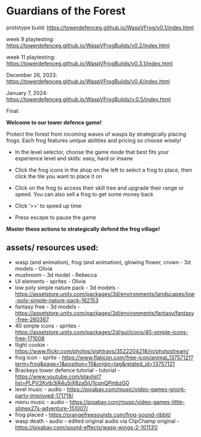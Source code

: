# Guardians of the Forest

prototype build: https://towerdefenceg.github.io/WaspVFrog/v0.1/index.html

week 9 playtesting: https://towerdefenceg.github.io/WaspVFrogBuilds/v0.2/index.html

week 11 playtesting: https://towerdefenceg.github.io/WaspVFrogBuilds/v0.3.1/index.html

December 26, 2023: https://towerdefenceg.github.io/WaspVFrogBuilds/v0.4/index.html 

January 7, 2024: https://towerdefenceg.github.io/WaspVFrogBuilds/v.0.5/index.html

Final: 


<b>Welcome to our tower defence game!</b>

Protect the forest from incoming waves of wasps by strategically placing frogs. Each frog features unique abilities and pricing so choose wisely!

- In the level selector, choose the game mode that best fits your experience level and skills: easy, hard or insane

- Click the frog icons in the shop on the left to select a frog to place, then click the tile you want to place it on

- Click on the frog to access their skill tree and upgrade their range or speed. You can also sell a frog to get some money back

- Click ‘>>’  to speed up time

- Press escape to pause the game 

<b>Master these actions to strategically defend the frog village! </b>

## assets/ resources used:
- wasp (and animation), frog (and animation), glowing flower, crown - 3d models - Olivia
- mushroom - 3d model - Rebecca
- UI elements - sprites - Olivia
- low poly simple nature pack - 3d models -  https://assetstore.unity.com/packages/3d/environments/landscapes/low-poly-simple-nature-pack-162153
- fantasy free - 3d models - https://assetstore.unity.com/packages/3d/environments/fantasy/fantasy-free-260367
- 40 simple icons - sprites - https://assetstore.unity.com/packages/2d/gui/icons/40-simple-icons-free-171008
- llight cookie - https://www.flickr.com/photos/sightrays/3522204218/in/photostream/
- frog icon - sprite - https://www.flaticon.com/free-icon/animal_13757121?term=frog&page=1&position=15&origin=tag&related_id=13757121
- Brackeys tower defence tutorial - tutorial - https://www.youtube.com/playlist?list=PLPV2KyIb3jR4u5jX8za5iU1cqnQPmbzG0
- level music - audio - https://pixabay.com/music/video-games-gnork-party-improved-171719/
- menu music - audio - https://pixabay.com/music/video-games-little-slimex27s-adventure-151007/
- frog placed - https://orangefreesounds.com/frog-sound-ribbit/
- wasp death - audio - edited original audio via ClipChamp original - https://pixabay.com/sound-effects/wasp-wings-2-101131/


